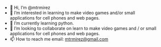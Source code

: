 - 👋 Hi, I’m @mtrmirez
- 👀 I’m interested in learning to make video games and/or small applications for cell phones and web pages.
- 🌱 I’m currently learning python.
- 💞️ I’m looking to collaborate on learn to make video games and / or small applications for cell phones and web pages.
- 📫 How to reach me email: mtrmirez@gmail.com

<!---
mtrmirez/mtrmirez is a ✨ special ✨ repository because its `README.md` (this file) appears on your GitHub profile.
You can click the Preview link to take a look at your changes.
--->
